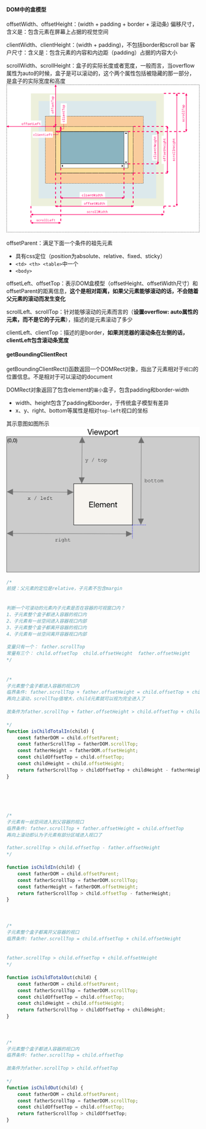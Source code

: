 #### DOM中的盒模型

offsetWidth、offsetHeight：(width + padding + border + 滚动条)
偏移尺寸，含义是：包含元素在屏幕上占据的视觉空间

clientWidth、clientHeight：(width + padding)，不包括border和scroll bar
客户尺寸：含义是：包含元素的内容和内边距（padding）占据的内容大小

scrollWidth、scrollHeight：盒子的实际长度或者宽度，一般而言，当overflow属性为auto的时候，盒子是可以滚动的，这个两个属性包括被隐藏的那一部分，是盒子的实际宽度和高度
![image.png](../assets/盒模型.png)


offsetParent：满足下面一个条件的祖先元素
- 具有css定位（position为absolute、relative、fixed、sticky）
- `<td> <th> <table>`中一个
- `<body>`

offsetLeft、offsetTop：表示DOM盒模型（offsetHeight、offsetWidth尺寸）和offsetParent的距离信息，**这个是相对距离，如果父元素能够滚动的话，不会随着父元素的滚动而发生变化**

scrollLeft、scrollTop：针对能够滚动的元素而言的（**设置overflow: auto属性的元素，而不是它的子元素**），描述的是元素滚动了多少

clientLeft、clientTop：描述的是border，**如果浏览器的滚动条在左侧的话，clientLeft包含滚动条宽度**



#### getBoundingClientRect
getBoundingClientRect()函数返回一个DOMRect对象，指出了元素相对于`视口`的位置信息。不是相对于可以滚动的document


DOMRect对象返回了包含element的`最小`盒子，包含padding和border-width
- width、height包含了padding和border，于传统盒子模型有差异
- x、y、right、bottom等属性是相对`top-left`视口的坐标

其示意图如图所示
![image.png](../assets/getBoundingClientRect.png)



```js
/*
前提：父元素的定位是relative，子元素不包含margin


判断一个可滚动的元素内子元素是否在容器的可视窗口内？
1、子元素整个盒子都进入容器的视口内
2、子元素有一丝空间进入容器视口内部
3、子元素整个盒子都离开容器的视口内
4、子元素有一丝空间离开容器视口内部

变量只有一个： father.scrollTop
常量有三个： child.offsetTop  child.offsetHeight  father.offsetHeight
*/


/*
子元素整个盒子都进入容器的视口内
临界条件: father.scrollTop + father.offsetHeight = child.offsetTop + child.offsetHeight
再向上滚动，scrollTop值增大，child元素就可以视为完全进入了

故条件为father.scrollTop + father.offsetHeight > child.offsetTop + child.offsetHeight

*/
function isChildTotalIn(child) {
    const fatherDOM = child.offsetParent;
    const fatherScrollTop = fatherDOM.scrollTop;
    const fatherHeight = fatherDOM.offsetHeight;
    const childOffsetTop = child.offsetTop;
    const childHeight = child.offsetHeight;
    return fatherScrollTop > childOffsetTop + childHeight - fatherHeight;
}





/*
子元素有一丝空间进入到父容器的视口
临界条件: father.scrollTop + father.offsetHeight = child.offsetTop
再向上滚动即认为子元素有部分区域进入视口了

father.scrollTop > child.offsetTop - father.offsetHeight
*/

function isChildIn(child) {
    const fatherDOM = child.offsetParent;
    const fatherScrollTop = fatherDOM.scrollTop;
    const fatherHeight = fatherDOM.offsetHeight;
    return fatherScrollTop > child.offsetTop - fatherHeight;
}



/*
子元素整个盒子都离开父容器的视口
临界条件: father.scrollTop = child.offsetTop + child.offsetHeight


father.scrollTop > child.offsetTop + child.offsetHeight
*/

function isChildTotalOut(child) {
    const fatherDOM = child.offsetParent;
    const fatherScrollTop = fatherDOM.scrollTop;
    const childOffsetTop = child.offsetTop;
    const childHeight = child.offsetHeight;
    return fatherScrollTop > childOffsetTop + childHeight;
}



/*
子元素整个盒子都进入容器的视口内
临界条件: father.scrollTop = child.offsetTop

故条件为father.scrollTop > child.offsetTop

*/
function isChildOut(child) {
    const fatherDOM = child.offsetParent;
    const fatherScrollTop = fatherDOM.scrollTop;
    const childOffsetTop = child.offsetTop;
    return fatherScrollTop > childOffsetTop;
}
```
